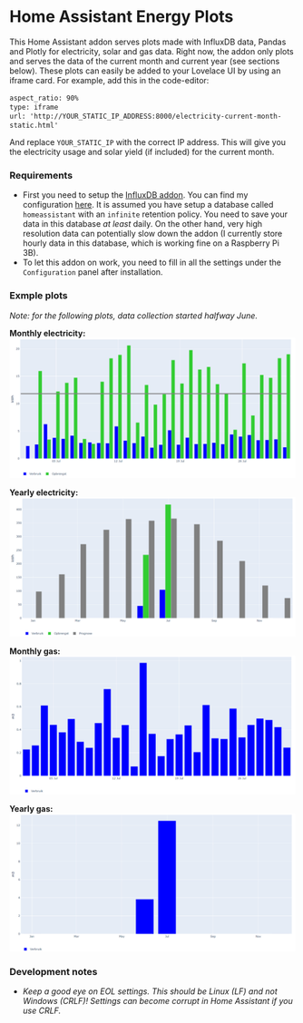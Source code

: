 # Home Assistant Energy Plots
This Home Assistant addon serves plots made with InfluxDB data, Pandas and Plotly for electricity, solar and gas data. Right now, the addon only plots and serves the data of the current month and current year (see sections below). These plots can easily be added to your Lovelace UI by using an iframe card. For example, add this in the code-editor:  
```
aspect_ratio: 90%
type: iframe
url: 'http://YOUR_STATIC_IP_ADDRESS:8000/electricity-current-month-static.html'
```

And replace `YOUR_STATIC_IP` with the correct IP address. This will give you the electricity usage and solar yield (if included) for the current month.

### Requirements
- First you need to setup the [InfluxDB addon](https://github.com/hassio-addons/addon-influxdb). You can find my configuration [here](https://github.com/jhockx/ha-configuration/blob/master/Data%20storage.md). It is assumed you have setup a database called `homeassistant` with an `infinite` retention policy. You need to save your data in this database *at least* daily. On the other hand, very high resolution data can potentially slow down the addon (I currently store hourly data in this database, which is working fine on a Raspberry Pi 3B). 
- To let this addon on work, you need to fill in all the settings under the `Configuration` panel after installation.

### Exmple plots
*Note: for the following plots, data collection started halfway June.*  

**Monthly electricity:**  
![Monthly electricity](assets/example_monthly_electricity.png "Monthly electricity")

**Yearly electricity:**  
![Yearly electricity](assets/example_yearly_electricity.png "Yearly electricity")

**Monthly gas:**  
![Monthly gas](assets/example_monthly_gas.png "Monthly gas")

**Yearly gas:**  
![Yearly gas](assets/example_yearly_gas.png "Yearly gas")


### Development notes
- *Keep a good eye on EOL settings. This should be Linux (LF) and not Windows (CRLF)! Settings can become corrupt in Home Assistant if you use CRLF.*
